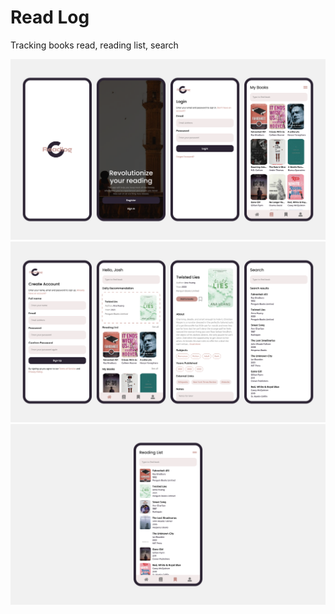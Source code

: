 # Read Log

Tracking books read, reading list, search

![Slide 1](https://raw.githubusercontent.com/joshua-philips/read_log_updated/master/assets/slide_1.png)
![Slide 2](https://raw.githubusercontent.com/joshua-philips/read_log_updated/master/assets/slide_2.png)
![Slide 3](https://raw.githubusercontent.com/joshua-philips/read_log_updated/master/assets/slide_3.png)
